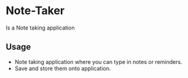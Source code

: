 # Note-Taker

Is a Note taking application

## Usage

- Note taking application where you can type in notes or reminders.
- Save and store them onto application.
